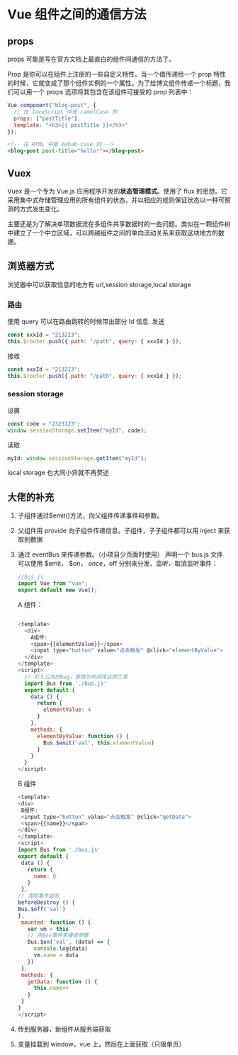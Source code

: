 # Vue 组件之间的通信方法

## props

props 可能是写在官方文档上最直白的组件间通信的方法了。

Prop 是你可以在组件上注册的一些自定义特性。当一个值传递给一个 prop 特性的时候，它就变成了那个组件实例的一个属性。为了给博文组件传递一个标题，我们可以用一个 props 选项将其包含在该组件可接受的 prop 列表中：

```js
Vue.component("blog-post", {
  // 在 JavaScript 中是 camelCase 的
  props: ["postTitle"],
  template: "<h3>{{ postTitle }}</h3>"
});
```

```html
<!-- 在 HTML 中是 kebab-case 的 -->
<blog-post post-title="hello!"></blog-post>
```

## Vuex

Vuex 是一个专为 Vue.js 应用程序开发的**状态管理模式**。使用了 flux 的思想。它采用集中式存储管理应用的所有组件的状态，并以相应的规则保证状态以一种可预测的方式发生变化。

主要还是为了解决单项数据流在多组件共享数据时的一些问题。类似在一颗组件树中建立了一个中立区域，可以跨越组件之间的单向流动关系来获取这块地方的数据。

## 浏览器方式

浏览器中可以获取信息的地方有 url,session storage,local storage

### 路由

使用 query 可以在路由跳转的时候带出部分 Id 信息.
发送

```js
const xxxId = "213213";
this.$router.push({ path: "/path", query: { xxxId } });
```

接收

```js
const xxxId = "213213";
this.$router.push({ path: "/path", query: { xxxId } });
```

### session storage

设置

```js
const code = "2323123";
window.sessionStorage.setItem("myId", code);
```

读取

```js
myId: window.sessionStorage.getItem("myId");
```

local storage 也大同小异就不再赘述

## 大佬的补充

1. 子组件通过\$emit()方法，向父组件传递事件和参数。
2. 父组件用 provide 向子组件传递信息。子组件，子子组件都可以用 inject 来获取到数据
3. 通过 eventBus 来传递参数。（小项目少页面时使用）
   声明一个 bus.js 文件
   可以使用 $emit， $on， $once，$off 分别来分发、监听、取消监听事件：

   ```js
   //bus.js
   import Vue from "vue";
   export default new Vue();
   ```

   A 组件：

   ```js

   <template>
     <div>
       A组件:
       <span>{{elementValue}}</span>
       <input type="button" value="点击触发" @click="elementByValue">
     </div>
   </template>
   <script>
     // 引入公共的bug，来做为中间传达的工具
     import Bus from './bus.js'
     export default {
       data () {
         return {
           elementValue: 4
         }
       },
       methods: {
         elementByValue: function () {
           Bus.$emit('val', this.elementValue)
         }
       }
     }
   </script>

   ```

   B 组件

   ```js
   <template>
   <div>
    B组件:
    <input type="button" value="点击触发" @click="getData">
    <span>{{name}}</span>
   </div>
   </template>
   <script>
   import Bus from './bus.js'
   export default {
    data () {
      return {
        name: 0
      }
    },
   // 清除事件监听
   beforeDestroy () {
   Bus.$off('val')
   },
    mounted: function () {
      var vm = this
      // 用$on事件来接收参数
      Bus.$on('val', (data) => {
        console.log(data)
        vm.name = data
      })
    },
    methods: {
      getData: function () {
        this.name++
      }
    }
   }
   </script>
   ```

4. 传到服务器，新组件从服务端获取
5. 变量挂载到 window，vue 上，然后在上面获取（只限单页）
